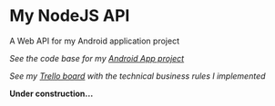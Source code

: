 # My NodeJS API
A Web API for my Android application project

_See the code base for my [Android App project](https://github.com/vbounyasit/MyAndroidApp)_

_See my [Trello board](https://trello.com/b/ipTvrxU6/nodejs-api) with the technical business rules I implemented_

**Under construction...**
